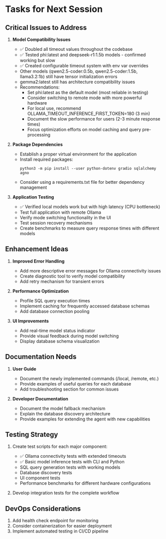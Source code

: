 # Tasks for Next Session

## Critical Issues to Address

1. **Model Compatibility Issues**
   - ✅ Doubled all timeout values throughout the codebase
   - ✅ Tested phi:latest and deepseek-r1:1.5b models - confirmed working but slow
   - ✅ Created configurable timeout system with env var overrides
   - Other models (qwen2.5-coder:0.5b, qwen2.5-coder:1.5b, llama3.2:1b) still have tensor initialization errors
   - gemma2:latest still has architecture compatibility issues
   - Recommendations:
     - Set phi:latest as the default model (most reliable in testing)
     - Consider switching to remote mode with more powerful hardware
     - For local use, recommend OLLAMA_TIMEOUT_INFERENCE_FIRST_TOKEN=180 (3 min)
     - Document the slow performance for users (2-3 minute response times)
     - Focus optimization efforts on model caching and query pre-processing

2. **Package Dependencies**
   - Establish a proper virtual environment for the application
   - Install required packages:
     ```
     python3 -m pip install --user python-dotenv gradio sqlalchemy agno
     ```
   - Consider using a requirements.txt file for better dependency management

3. **Application Testing**
   - ✅ Verified local models work but with high latency (CPU bottleneck)
   - Test full application with remote Ollama
   - Verify mode switching functionality in the UI
   - Test session recovery mechanisms
   - Create benchmarks to measure query response times with different models

## Enhancement Ideas

1. **Improved Error Handling**
   - Add more descriptive error messages for Ollama connectivity issues
   - Create diagnostic tool to verify model compatibility
   - Add retry mechanism for transient errors

2. **Performance Optimization**
   - Profile SQL query execution times
   - Implement caching for frequently accessed database schemas
   - Add database connection pooling

3. **UI Improvements**
   - Add real-time model status indicator
   - Provide visual feedback during model switching
   - Display database schema visualization

## Documentation Needs

1. **User Guide**
   - Document the newly implemented commands (/local, /remote, etc.)
   - Provide examples of useful queries for each database
   - Add troubleshooting section for common issues

2. **Developer Documentation**
   - Document the model fallback mechanism
   - Explain the database discovery architecture
   - Provide examples for extending the agent with new capabilities

## Testing Strategy

1. Create test scripts for each major component:
   - ✅ Ollama connectivity tests with extended timeouts
   - ✅ Basic model inference tests with CLI and Python
   - SQL query generation tests with working models
   - Database discovery tests
   - UI component tests
   - Performance benchmarks for different hardware configurations

2. Develop integration tests for the complete workflow

## DevOps Considerations

1. Add health check endpoint for monitoring
2. Consider containerization for easier deployment
3. Implement automated testing in CI/CD pipeline